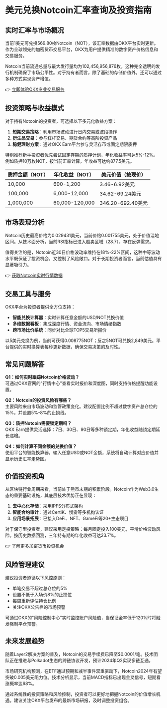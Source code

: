 # 美元兑换Notcoin汇率查询及投资指南

## 实时汇率与市场概况
当前1美元可兑换569.80枚Notcoin（NOT），该汇率数据由OKX平台实时更新。作为全球领先的加密货币交易平台，OKX为用户提供精准的数字资产价格信息和交易服务。

Notcoin当前流通总量与最大发行量均为102,456,956,876枚，这种完全透明的发行机制确保了市场公平性。对于持有者而言，除了基础的存储价值外，还可以通过多种方式实现资产增值。

👉 [立即体验OKX专业交易服务](https://bit.ly/okx_welcome)

## 投资策略与收益模式
对于持有Notcoin的投资者，可选择以下多元化收益方案：

1. **短期交易策略**：利用市场波动进行日内交易或波段操作
2. **衍生品交易**：参与杠杆交易、期货合约等高阶投资产品
3. **稳健理财方案**：通过OKX Earn平台参与灵活存币或固定期限质押

特别推荐新手投资者优先尝试固定存期的质押计划，年化收益率可达5%-12%。例如质押10万枚NOT，按当前汇率计算，年收益可达约877.5美元。

| 质押金额（NOT） | 年化收益（NOT） | 美元价值（按现价） |
|----------------|----------------|------------------|
| 10,000         | 600-1,200      | 3.46-6.92美元    |
| 100,000        | 6,000-12,000   | 34.62-69.24美元  |
| 1,000,000      | 60,000-120,000  | 346.20-692.40美元|

## 市场表现分析
Notcoin历史最高价格为0.029431美元，当前价格0.001755美元，处于价值洼地区间。从技术面分析，当前RSI指标已进入超卖区域（28.7），存在反弹需求。

值得关注的是，Notcoin近30日价格波动率维持在18%-22%区间，这种中等波动水平既保证了投资机会，又控制了风险敞口。对于长期投资者而言，当前估值具有显著吸引力。

👉 [获取Notcoin实时行情数据](https://bit.ly/okx_welcome)

## 交易工具与服务
OKX平台为投资者提供全方位支持：

- **智能兑换计算器**：实时计算任意金额的USD/NOT兑换价值
- **多维数据看板**：集成深度行情、资金流向、市场情绪指数
- **跨市场比价系统**：同步对比全球TOP5交易所报价

以5美元兑换为例，当前可获得0.008775NOT；反之5NOT可兑换2,849美元。平台提供的实时换算表每秒更新数据，确保交易决策的及时性。

## 常见问题解答
**Q1：如何实时跟踪Notcoin价格波动？**  
可通过OKX官网的"行情中心"查看实时报价和深度图，同时支持价格提醒功能设置。

**Q2：Notcoin的投资风险有哪些？**  
主要风险来自市场波动和监管政策变化。建议配置比例不超过数字资产总仓位的15%，并设置5%-8%的止损线。

**Q3：质押Notcoin需要锁定期吗？**  
OKX Earn提供灵活选择：7日、30日、90日等多种锁定期，年化收益随锁定期延长递增。

**Q4：如何计算不同金额的兑换价值？**  
使用平台的智能换算器，输入任意USD或NOT金额，系统将自动计算对应价值并显示历史汇率走势图。

## 价值投资视角
从区块链行业周期来看，当前处于熊市末期的积累阶段。Notcoin作为Web3.0生态的重要基础设施，其底层技术优势正在显现：

1. **去中心化存储**：采用IPFS分布式架构
2. **智能合约审计**：通过CertiK、慢雾等多机构认证
3. **应用场景拓展**：已接入DeFi、NFT、GameFi等20+生态项目

对于保守型投资者，建议采用定投策略：每月固定投入100美元，平滑价格波动风险。按历史数据回测，三年持有期的年化收益可达23.7%。

👉 [了解更多加密货币投资机会](https://bit.ly/okx_welcome)

## 风险管理建议
建议投资者遵循以下风控原则：

- 单笔交易不超过总仓位的5%
- 设置不低于入场价8%的止损位
- 每周重新评估持仓比例
- 关注OKX公告栏的市场预警

可通过OKX的"风险控制中心"实时监控账户风险值，当保证金率低于120%时将触发强制平仓预警。

## 未来发展趋势
随着Layer2解决方案的普及，Notcoin的交易手续费已降至$0.0001/笔。技术团队正在推进与Polkadot生态的跨链协议开发，预计2024年Q2实现多链互通。

市场研究机构预测，在ETF通过预期和减半事件双重驱动下，Notcoin2024年有望突破0.005美元阻力位。技术分析显示，当前MACD指标已出现金叉信号，短期看涨概率达68%。

通过系统性的投资策略和风险控制，投资者可以更好地把握Notcoin的价值增长机遇。建议关注OKX平台发布的最新市场研报，及时调整投资组合。